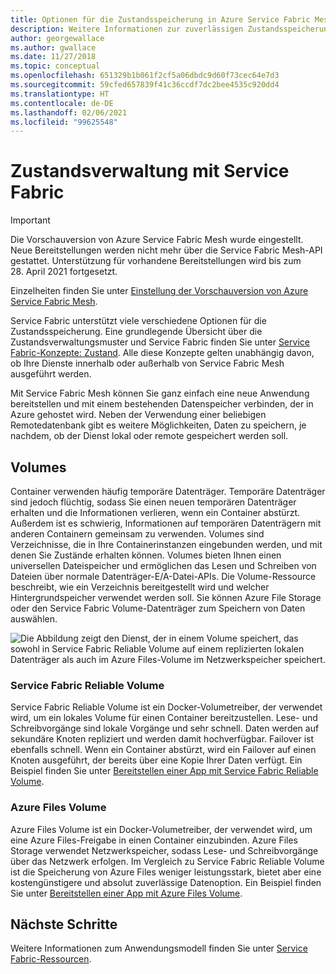 ```yaml
---
title: Optionen für die Zustandsspeicherung in Azure Service Fabric Mesh
description: Weitere Informationen zur zuverlässigen Zustandsspeicherung in Service Fabric Mesh-Anwendungen, die in Azure Service Fabric Mesh ausgeführt werden
author: georgewallace
ms.author: gwallace
ms.date: 11/27/2018
ms.topic: conceptual
ms.openlocfilehash: 651329b1b061f2cf5a06dbdc9d60f73cec64e7d3
ms.sourcegitcommit: 59cfed657839f41c36ccdf7dc2bee4535c920dd4
ms.translationtype: HT
ms.contentlocale: de-DE
ms.lasthandoff: 02/06/2021
ms.locfileid: "99625548"
---
```

# <a name="state-management-with-service-fabric"></a>Zustandsverwaltung mit Service Fabric

> [!IMPORTANT]
> Die Vorschauversion von Azure Service Fabric Mesh wurde eingestellt. Neue Bereitstellungen werden nicht mehr über die Service Fabric Mesh-API gestattet. Unterstützung für vorhandene Bereitstellungen wird bis zum 28. April 2021 fortgesetzt.
> 
> Einzelheiten finden Sie unter [Einstellung der Vorschauversion von Azure Service Fabric Mesh](https://azure.microsoft.com/updates/azure-service-fabric-mesh-preview-retirement/).

Service Fabric unterstützt viele verschiedene Optionen für die Zustandsspeicherung. Eine grundlegende Übersicht über die Zustandsverwaltungsmuster und Service Fabric finden Sie unter [Service Fabric-Konzepte: Zustand](../service-fabric/service-fabric-concepts-state.md). Alle diese Konzepte gelten unabhängig davon, ob Ihre Dienste innerhalb oder außerhalb von Service Fabric Mesh ausgeführt werden. 

Mit Service Fabric Mesh können Sie ganz einfach eine neue Anwendung bereitstellen und mit einem bestehenden Datenspeicher verbinden, der in Azure gehostet wird. Neben der Verwendung einer beliebigen Remotedatenbank gibt es weitere Möglichkeiten, Daten zu speichern, je nachdem, ob der Dienst lokal oder remote gespeichert werden soll. 

## <a name="volumes"></a>Volumes

Container verwenden häufig temporäre Datenträger. Temporäre Datenträger sind jedoch flüchtig, sodass Sie einen neuen temporären Datenträger erhalten und die Informationen verlieren, wenn ein Container abstürzt. Außerdem ist es schwierig, Informationen auf temporären Datenträgern mit anderen Containern gemeinsam zu verwenden. Volumes sind Verzeichnisse, die in Ihre Containerinstanzen eingebunden werden, und mit denen Sie Zustände erhalten können. Volumes bieten Ihnen einen universellen Dateispeicher und ermöglichen das Lesen und Schreiben von Dateien über normale Datenträger-E/A-Datei-APIs. Die Volume-Ressource beschreibt, wie ein Verzeichnis bereitgestellt wird und welcher Hintergrundspeicher verwendet werden soll. Sie können Azure File Storage oder den Service Fabric Volume-Datenträger zum Speichern von Daten auswählen.

![Die Abbildung zeigt den Dienst, der in einem Volume speichert, das sowohl in Service Fabric Reliable Volume auf einem replizierten lokalen Datenträger als auch im Azure Files-Volume im Netzwerkspeicher speichert.][image3]

### <a name="service-fabric-reliable-volume"></a>Service Fabric Reliable Volume

Service Fabric Reliable Volume ist ein Docker-Volumetreiber, der verwendet wird, um ein lokales Volume für einen Container bereitzustellen. Lese- und Schreibvorgänge sind lokale Vorgänge und sehr schnell. Daten werden auf sekundäre Knoten repliziert und werden damit hochverfügbar. Failover ist ebenfalls schnell. Wenn ein Container abstürzt, wird ein Failover auf einen Knoten ausgeführt, der bereits über eine Kopie Ihrer Daten verfügt. Ein Beispiel finden Sie unter [Bereitstellen einer App mit Service Fabric Reliable Volume](service-fabric-mesh-howto-deploy-app-sfreliable-disk-volume.md).

### <a name="azure-files-volume"></a>Azure Files Volume

Azure Files Volume ist ein Docker-Volumetreiber, der verwendet wird, um eine Azure Files-Freigabe in einen Container einzubinden. Azure Files Storage verwendet Netzwerkspeicher, sodass Lese- und Schreibvorgänge über das Netzwerk erfolgen. Im Vergleich zu Service Fabric Reliable Volume ist die Speicherung von Azure Files weniger leistungsstark, bietet aber eine kostengünstigere und absolut zuverlässige Datenoption. Ein Beispiel finden Sie unter [Bereitstellen einer App mit Azure Files Volume](service-fabric-mesh-howto-deploy-app-azurefiles-volume.md).

## <a name="next-steps"></a>Nächste Schritte

Weitere Informationen zum Anwendungsmodell finden Sie unter [Service Fabric-Ressourcen](service-fabric-mesh-service-fabric-resources.md).

[image3]: ./media/service-fabric-mesh-storing-state/volumes.png
